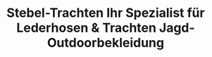---
title: "Stebel-Trachten Ihr Spezialist für Lederhosen & Trachten Jagd- Outdoorbekleidung"
url: /garrel/stebel-trachten-ihr-spezialist-fuer-lederhosen-und-trachten-jagd-outdoorbekleidung/
shop: Kleidung
---